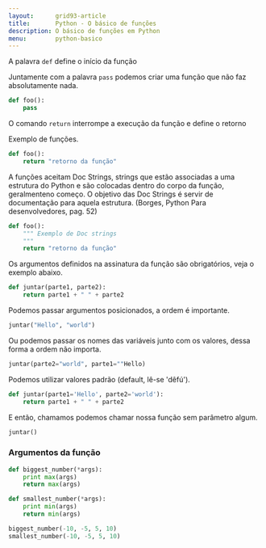 ```yaml
---
layout:      grid93-article
title:       Python - O básico de funções
description: O básico de funções em Python
menu:        python-basico
---
```



A palavra `def` define o início da função

Juntamente com a palavra `pass` podemos criar uma função que não faz absolutamente nada.

```python
def foo():
    pass
```
O comando `return` interrompe a execução da função e define o retorno

Exemplo de funções.

```python
def foo():
    return "retorno da função"
```

A funções aceitam Doc Strings, strings que estão associadas a uma estrutura do Python e são colocadas dentro do corpo 
da função, geralmenteno começo. O objetivo das Doc Strings é servir de documentação para aquela estrutura.
(Borges, Python Para desenvolvedores, pag. 52)

```python
def foo():
    """ Exemplo de Doc strings
    """
    return "retorno da função"
```

Os argumentos definidos na assinatura da função são obrigatórios, veja o exemplo abaixo.

```python
def juntar(parte1, parte2):
    return parte1 + " " + parte2
```

Podemos passar argumentos posicionados, a ordem é importante.

```python
juntar("Hello", "world")
```

Ou podemos passar os nomes das variáveis junto com os valores, dessa forma a ordem não importa.

```python
juntar(parte2="world", parte1=""Hello)
```

Podemos utilizar valores padrão (default, lê-se 'dêfú').

```python
def juntar(parte1='Hello', parte2='world'):
    return parte1 + " " + parte2
```

E então, chamamos podemos chamar nossa função sem parâmetro algum.

```python
juntar()
```


### Argumentos da função

```python
def biggest_number(*args):
    print max(args)
    return max(args)
```


```python
def smallest_number(*args):
    print min(args)
    return min(args)

biggest_number(-10, -5, 5, 10)
smallest_number(-10, -5, 5, 10)
```

